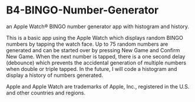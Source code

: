 # B4-BINGO-Number-Generator
an Apple Watch® BINGO number generator app with histogram and history.

This is a basic app using the Apple Watch which displays random BINGO numbers by tapping the watch face. Up to 75 random numbers are generated and can be started over by pressing New Game and Confirm New Game.  When the next number is tapped, there is a one second delay (debounce) which prevents the accidental generation of multiple numbers when double or triple tapped.
In the future, I will code a histogram and display a history of numbers generated.


Apple and Apple Watch are trademarks of Apple, Inc., registered in the U.S. and other countries and regions.

